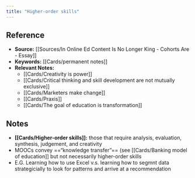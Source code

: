 ```yaml
---
title: "Higher-order skills"
---
```

## Reference
- **Source:** [[Sources/In Online Ed Content Is No Longer King - Cohorts Are - Essay]]
- **Keywords:** [[Cards/permanent notes]]
- **Relevant Notes:** 
	- [[Cards/Creativity is power]]
	- [[Cards/Critical thinking and skill development are not mutually exclusive]]
	- [[Cards/Marketers make change]]
	- [[Cards/Praxis]]
	- [[Cards/The goal of education is transformation]]
## Notes
+ **[[Cards/Higher-order skills]]:** those that require analysis, evaluation, synthesis, judgement, and creativity
+ MOOCs convey ==“knowledge transfer”== (see [[Cards/Banking model of education]] but not necessarily higher-order skills
+ E.G. Learning how to use Excel v.s. learning how to segmnt data strategicially to look for patterns and arrive at a recommendation
